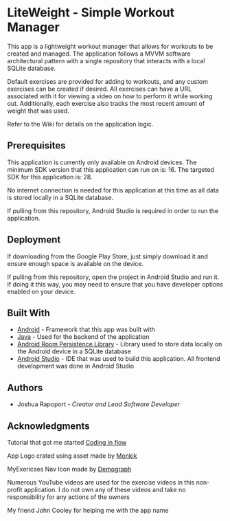 # LiteWeight - Simple Workout Manager

This app is a lightweight workout manager that allows for workouts to be created and managed. The application follows a MVVM software architectural pattern with a single repository that interacts with a local SQLite database.

Default exercises are provided for adding to workouts, and any custom exercises can be created if desired. All exercises can have a URL associated with it for viewing a video on how to perform it while working out. Additionally, each exercise also tracks the most recent amount of weight that was used.

Refer to the Wiki for details on the application logic.

## Prerequisites

This application is currently only available on Android devices. The minimum SDK version that this application can run on is: 16. The targeted SDK for this application is: 28.

No internet connection is needed for this application at this time as all data is stored locally in a SQLite database.

If pulling from this repository, Android Studio is required in order to run the application.

## Deployment

If downloading from the Google Play Store, just simply download it and ensure enough space is available on the device.

If pulling from this repository, open the project in Android Studio and run it. If doing it this way, you may need to ensure that you have developer options enabled on your device.

## Built With

- [Android](https://www.android.com/) - Framework that this app was built with
- [Java](https://docs.oracle.com/en/java/) - Used for the backend of the application
- [Android Room Persistence Library](https://developer.android.com/topic/libraries/architecture/room) - Library used to store data locally on the Android device in a SQLite database
- [Android Studio](https://developer.android.com/studio) - IDE that was used to build this application. All frontend development was done in Android Studio

## Authors

- Joshua Rapoport - *Creator and Lead Software Developer*

## Acknowledgments

Tutorial that got me started [Coding in flow](https://codinginflow.com/tutorials/android)

App Logo crated using asset made by [Monkik](https://www.flaticon.com/authors/monkik)

MyExericses Nav Icon made by [Demograph](https://thenounproject.com/demograph/uploads/?i=149086)

Numerous YouTube videos are used for the exercise videos in this non-profit application. I do not own any of these videos and take no responsibility for any actions of the owners

My friend John Cooley for helping me with the app name
